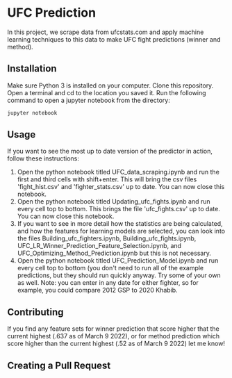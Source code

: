 # UFC Prediction

In this project, we scrape data from ufcstats.com and apply machine learning techniques to this data to make UFC fight predictions (winner and method).

## Installation

Make sure Python 3 is installed on your computer. Clone this repository. Open a terminal and cd to the location you saved it. Run the following command to open a jupyter notebook from the directory:

```bash
jupyter notebook
```

## Usage

If you want to see the most up to date version of the predictor in action, follow these instructions:

1. Open the python notebook titled UFC_data_scraping.ipynb and run the first and third cells with shift+enter. This will bring the csv files 'fight_hist.csv' and 'fighter_stats.csv' up to date. You can now close this notebook.
2. Open the python notebook titled Updating_ufc_fights.ipynb and run every cell top to bottom. This brings the file 'ufc_fights.csv' up to date. You can now close this notebook.
3. If you want to see in more detail how the statistics are being calculated, and how the features for learning models are selected, you can look into the files Building_ufc_fighters.ipynb, Building_ufc_fights.ipynb, UFC_LR_Winner_Prediction_Feature_Selection.ipynb, and UFC_Optimizing_Method_Prediction.ipynb but this is not necessary.
4. Open the python notebook titled UFC_Prediction_Model.ipynb and run every cell top to bottom (you don't need to run all of the  example predictions, but they should run quickly anyway. Try some of your own as well. Note: you can enter in any date for either fighter, so for example, you could compare 2012 GSP to 2020 Khabib.

## Contributing
If you find any feature sets for winner prediction that score higher that the current highest (.637 as of March 9 2022), or for method prediction which score higher than the current highest (.52 as of March 9 2022) let me know!

## Creating a Pull Request